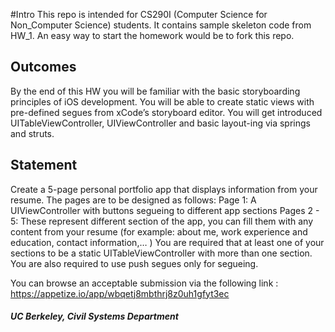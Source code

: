 
#Intro
This repo is intended for CS290I (Computer Science for Non_Computer Science) students. It contains sample skeleton code from HW_1. An easy way to start the homework would be to fork this repo. 

## Outcomes
By the end of this HW you will be familiar with the basic storyboarding principles of iOS development. You will be able to create static views with pre-defined segues from xCode’s storyboard editor. You will get introduced UITableViewController, UIViewController and basic layout-ing via springs and struts.
## Statement
Create a 5-page personal portfolio app that displays information from your resume. The pages are to be designed as follows:
Page 1: A UIViewController with buttons segueing  to different app sections
Pages 2 - 5: These represent different section of the app, you can fill them with any content from your resume (for example: about me, work experience and education, contact information,… ) You are required that at least one of your sections to be a static UITableViewController with more than one section. You are also required to use push segues only for segueing.

You can browse an acceptable submission via the following link :
 https://appetize.io/app/wbqetj8mbthrj8z0uh1gfyt3ec



##### UC Berkeley, Civil Systems Department
